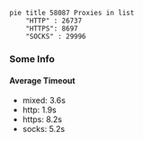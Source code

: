 
```mermaid
pie title 58087 Proxies in list
    "HTTP" : 26737
    "HTTPS": 8697
    "SOCKS" : 29996
```

### Some Info
#### Average Timeout

- mixed: 3.6s
- http: 1.9s
- https: 8.2s
- socks: 5.2s
